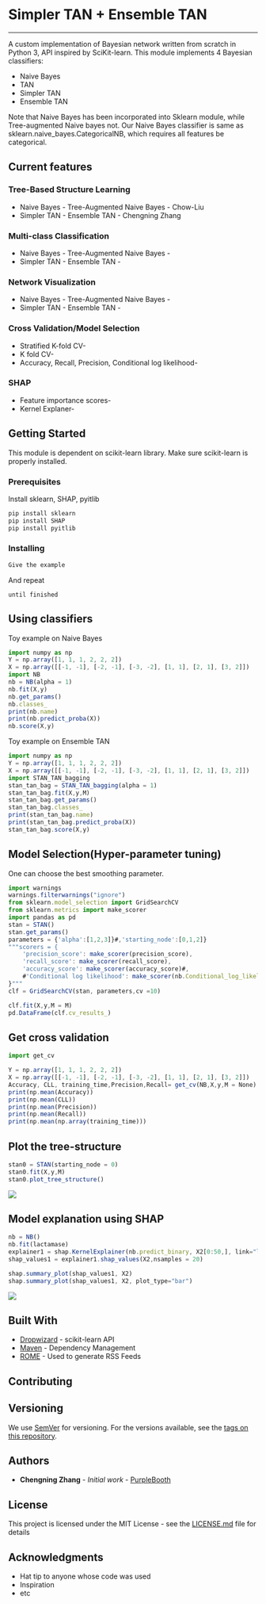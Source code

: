 
# Simpler TAN + Ensemble TAN

--------------------------------------------------------------------------------

A custom implementation of Bayesian network written from scratch in Python 3, API inspired by SciKit-learn. 
This module implements 4 Bayesian classifiers: 
* Naive Bayes
* TAN
* Simpler TAN
* Ensemble TAN

Note that Naive Bayes has been incorporated into Sklearn module, while Tree-augmented Naive bayes not. 
Our Naive Bayes classifier is same as sklearn.naive_bayes.CategoricalNB, which requires all features be categorical.

## Current features

### Tree-Based Structure Learning
- Naive Bayes - Tree-Augmented Naive Bayes - Chow-Liu
- Simpler TAN - Ensemble TAN - Chengning Zhang

### Multi-class Classification
- Naive Bayes - Tree-Augmented Naive Bayes - 
- Simpler TAN - Ensemble TAN -

### Network Visualization
- Naive Bayes - Tree-Augmented Naive Bayes - 
- Simpler TAN - Ensemble TAN -


### Cross Validation/Model Selection
- Stratified K-fold CV-
- K fold CV-
- Accuracy, Recall, Precision, Conditional log likelihood-

### SHAP 
- Feature importance scores-
- Kernel Explaner-

## Getting Started

This module is dependent on scikit-learn library. Make sure scikit-learn is properly installed.

### Prerequisites

Install sklearn, SHAP, pyitlib

```javascript
pip install sklearn
pip install SHAP
pip install pyitlib
```

### Installing


```javascript
Give the example
```

And repeat

```
until finished
```

## Using classifiers

Toy example on Naive Bayes

```javascript
import numpy as np
Y = np.array([1, 1, 1, 2, 2, 2])
X = np.array([[-1, -1], [-2, -1], [-3, -2], [1, 1], [2, 1], [3, 2]])
import NB
nb = NB(alpha = 1)
nb.fit(X,y)
nb.get_params()
nb.classes_
print(nb.name)
print(nb.predict_proba(X))
nb.score(X,y)
```

Toy example on Ensemble TAN

```javascript
import numpy as np
Y = np.array([1, 1, 1, 2, 2, 2])
X = np.array([[-1, -1], [-2, -1], [-3, -2], [1, 1], [2, 1], [3, 2]])
import STAN_TAN_bagging
stan_tan_bag = STAN_TAN_bagging(alpha = 1)
stan_tan_bag.fit(X,y,M)
stan_tan_bag.get_params()
stan_tan_bag.classes_
print(stan_tan_bag.name)
print(stan_tan_bag.predict_proba(X))
stan_tan_bag.score(X,y)
```

## Model Selection(Hyper-parameter tuning)
One can choose the best smoothing parameter.

```javascript
import warnings
warnings.filterwarnings("ignore")
from sklearn.model_selection import GridSearchCV
from sklearn.metrics import make_scorer
import pandas as pd
stan = STAN()
stan.get_params()
parameters = {'alpha':[1,2,3]}#,'starting_node':[0,1,2]}
"""scorers = {
    'precision_score': make_scorer(precision_score),
    'recall_score': make_scorer(recall_score),
    'accuracy_score': make_scorer(accuracy_score)#,
    #'Conditional log likelihood': make_scorer(nb.Conditional_log_likelihood_general,C)
}"""
clf = GridSearchCV(stan, parameters,cv =10)

clf.fit(X,y,M = M) 
pd.DataFrame(clf.cv_results_)
```




## Get cross validation


```javascript
import get_cv

Y = np.array([1, 1, 1, 2, 2, 2])
X = np.array([[-1, -1], [-2, -1], [-3, -2], [1, 1], [2, 1], [3, 2]])
Accuracy, CLL, training_time,Precision,Recall= get_cv(NB,X,y,M = None)
print(np.mean(Accuracy))
print(np.mean(CLL))
print(np.mean(Precision))
print(np.mean(Recall))
print(np.mean(np.array(training_time)))

```


## Plot the tree-structure
```javascript
stan0 = STAN(starting_node = 0)
stan0.fit(X,y,M)
stan0.plot_tree_structure()

```
![](/images/tree_plot.png)


## Model explanation using SHAP

```javascript
nb = NB()
nb.fit(lactamase)
explainer1 = shap.KernelExplainer(nb.predict_binary, X2[0:50,], link="logit")
shap_values1 = explainer1.shap_values(X2,nsamples = 20)

shap.summary_plot(shap_values1, X2)
shap.summary_plot(shap_values1, X2, plot_type="bar")

```

![](images/P450_STAN_shap.png)



## Built With

* [Dropwizard](https://scikit-learn.org/stable/modules/classes.html) - scikit-learn API
* [Maven](https://maven.apache.org/) - Dependency Management
* [ROME](https://rometools.github.io/rome/) - Used to generate RSS Feeds

## Contributing


## Versioning

We use [SemVer](http://semver.org/) for versioning. For the versions available, see the [tags on this repository](https://github.com/your/project/tags). 

## Authors

* **Chengning Zhang** - *Initial work* - [PurpleBooth](https://github.com/)

## License

This project is licensed under the MIT License - see the [LICENSE.md](LICENSE.md) file for details

## Acknowledgments

* Hat tip to anyone whose code was used
* Inspiration
* etc
